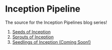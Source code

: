 # Inception Pipeline

The source for the Inception Pipelines blog series!

1. [Seeds of Inception](https://mechanicalrock.github.io//aws/continuous/deployment/2018/03/01/inception-pipelines-pt1)
1. [Sprouts of Inception](https://mechanicalrock.github.io//aws/continuous/deployment/cdn/spa/cloudfront/2018/04/01/inception-pipelines-pt2)
1. [Seedlings of Inception (Coming Soon!)](https://mechanicalrock.github.io//aws/continuous/deployment/cdn/spa/cloudfront/2018/05/01/inception-pipelines-pt3)
